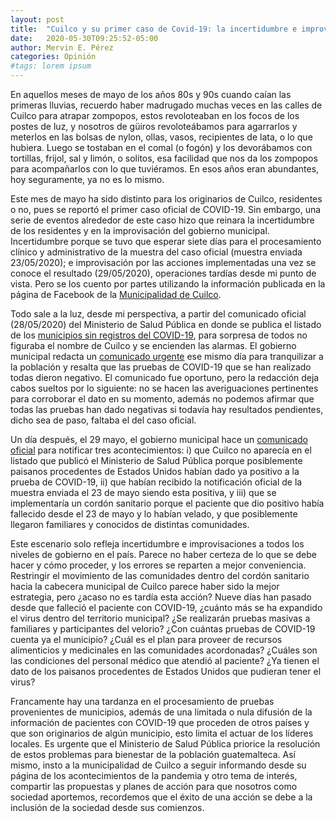 ```yaml
---
layout: post
title:  "Cuilco y su primer caso de Covid-19: la incertidumbre e improvisación"
date:   2020-05-30T09:25:52-05:00
author: Mervin E. Pérez
categories: Opinión
#tags: lorem ipsum
---
```


En aquellos meses de mayo de los años 80s y 90s cuando caían las primeras lluvias, recuerdo haber madrugado muchas veces en las calles de Cuilco para atrapar zompopos, estos revoloteaban en los focos de los postes de luz, y nosotros de güiros revoloteábamos para agarrarlos y meterlos en las bolsas de nylon, ollas, vasos, recipientes de lata, o lo que hubiera. Luego se tostaban en el comal (o fogón) y los devorábamos con tortillas, frijol, sal y limón, o solitos, esa facilidad que nos da los zompopos para acompañarlos con lo que tuviéramos. En esos años eran abundantes, hoy seguramente, ya no es lo mismo. 

Este mes de mayo ha sido distinto para los originarios de Cuilco, residentes o no, pues se reportó el primer caso oficial de COVID-19. Sin embargo, una serie de eventos alrededor de este caso hizo que reinara la incertidumbre de los residentes y en la improvisación del gobierno municipal. Incertidumbre porque se tuvo que esperar siete días para el procesamiento clínico y administrativo de la muestra del caso oficial (muestra enviada 23/05/2020); e improvisación por las acciones implementadas una vez se conoce el resultado (29/05/2020), operaciones tardías desde mi punto de vista. Pero se los cuento por partes utilizando la información publicada en la página de Facebook de la [Municipalidad de Cuilco](https://www.facebook.com/munidecuilco).

Todo sale a la luz, desde mi perspectiva, a partir del comunicado oficial (28/05/2020) del Ministerio de Salud Pública en donde se publica el listado de los [municipios sin registros del COVID-19]( https://lahora.gt/salud-contabiliza-109-municipios-sin-casos-de-covid-19/), para sorpresa de todos no figuraba el nombre de Cuilco y se encienden las alarmas. El gobierno municipal redacta un [comunicado urgente]( https://www.facebook.com/photo?fbid=163442398611190&set=ecnf.100048362928954) ese mismo día para tranquilizar a la población y resalta que las pruebas de COVID-19 que se han realizado todas dieron negativo. El comunicado fue oportuno, pero la redacción deja cabos sueltos por lo siguiente: no se hacen las averiguaciones pertinentes para corroborar el dato en su momento, además no podemos afirmar que todas las pruebas han dado negativas si todavía hay resultados pendientes, dicho sea de paso, faltaba el del caso oficial. 

Un día después, el 29 mayo, el gobierno municipal hace un [comunicado oficial]( https://www.facebook.com/munidecuilco/videos/163746638580766) para notificar tres acontecimientos: i) que Cuilco no aparecía en el listado que publicó el Ministerio de Salud Pública porque posiblemente paisanos procedentes de Estados Unidos habían dado ya positivo a la prueba de COVID-19, ii) que habían recibido la notificación oficial de la muestra enviada el 23 de mayo siendo esta positiva, y iii) que se implementaría un cordón sanitario porque el paciente que dio positivo había fallecido desde el 23 de mayo y lo habían velado, y que posiblemente llegaron familiares y conocidos de distintas comunidades. 

Este escenario solo refleja incertidumbre e improvisaciones a todos los niveles de gobierno en el país. Parece no haber certeza de lo que se debe hacer y cómo proceder, y los errores se reparten a mejor conveniencia. Restringir el movimiento de las comunidades dentro del cordón sanitario hacia la cabecera municipal de Cuilco parece haber sido la mejor estrategia, pero ¿acaso no es tardía esta acción? Nueve días han pasado desde que falleció el paciente con COVID-19, ¿cuánto más se ha expandido el virus dentro del territorio municipal? ¿Se realizarán pruebas masivas a familiares y participantes del velorio? ¿Con cuántas pruebas de COVID-19 cuenta ya el municipio? ¿Cuál es el plan para proveer de recursos alimenticios y medicinales en las comunidades acordonadas? ¿Cuáles son las condiciones del personal médico que atendió al paciente? ¿Ya tienen el dato de los paisanos procedentes de Estados Unidos que pudieran tener el virus? 

Francamente hay una tardanza en el procesamiento de pruebas provenientes de municipios, además de una limitada o nula difusión de la información de pacientes con COVID-19 que proceden de otros países y que son originarios de algún municipio, esto limita el actuar de los líderes locales. Es urgente que el Ministerio de Salud Pública priorice la resolución de estos problemas para bienestar de la población guatemalteca. Así mismo, insto a la municipalidad de Cuilco a seguir informando desde su página de los acontecimientos de la pandemia y otro tema de interés, compartir las propuestas y planes de acción para que nosotros como sociedad aportemos, recordemos que el éxito de una acción se debe a la inclusión de la sociedad desde sus comienzos.  
